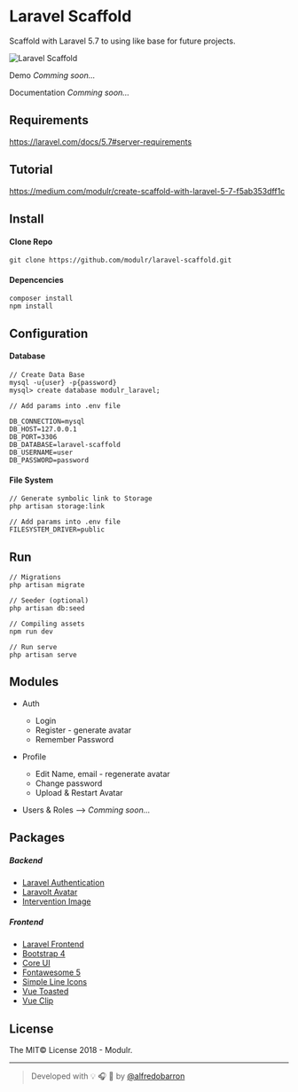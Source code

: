 # Laravel Scaffold
Scaffold with Laravel 5.7 to using like base for future projects.

![Laravel Scaffold](https://github.com/modulr/laravel-scaffold/blob/master/public/img/laravel-scaffold.jpg)


Demo _Comming soon..._

Documentation _Comming soon..._

## Requirements

https://laravel.com/docs/5.7#server-requirements


## Tutorial

https://medium.com/modulr/create-scaffold-with-laravel-5-7-f5ab353dff1c


## Install

#### Clone Repo

```
git clone https://github.com/modulr/laravel-scaffold.git
```

#### Depencencies

```
composer install
npm install
```


## Configuration

#### Database

```
// Create Data Base
mysql -u{user} -p{password}
mysql> create database modulr_laravel;
```


```
// Add params into .env file

DB_CONNECTION=mysql
DB_HOST=127.0.0.1
DB_PORT=3306
DB_DATABASE=laravel-scaffold
DB_USERNAME=user
DB_PASSWORD=password
```


#### File System
```
// Generate symbolic link to Storage
php artisan storage:link
```

```
// Add params into .env file
FILESYSTEM_DRIVER=public
```


## Run

```
// Migrations
php artisan migrate

// Seeder (optional)
php artisan db:seed

// Compiling assets
npm run dev

// Run serve
php artisan serve
```


## Modules

- Auth
  - Login
  - Register - generate avatar
  - Remember Password


- Profile
  - Edit Name, email - regenerate avatar
  - Change password
  - Upload & Restart Avatar


- Users & Roles --> _Comming soon..._


## Packages

##### Backend
- [Laravel Authentication](https://laravel.com/docs/5.7/authentication)
- [Laravolt Avatar](https://github.com/laravolt/avatar)
- [Intervention Image](http://image.intervention.io/)


##### Frontend
- [Laravel Frontend](https://laravel.com/docs/5.7/frontend)
- [Bootstrap 4](https://getbootstrap.com/)
- [Core UI](https://coreui.io/)
- [Fontawesome 5](https://fontawesome.com/)
- [Simple Line Icons](http://simplelineicons.com/)
- [Vue Toasted](https://shakee93.github.io/vue-toasted/)
- [Vue Clip](https://vueclip.adonisjs.com/)



## License
The MIT© License 2018 - Modulr.

---

> Developed with :bulb: :headphones: :beer: by [@alfredobarron](https://github.com/alfredobarron)
